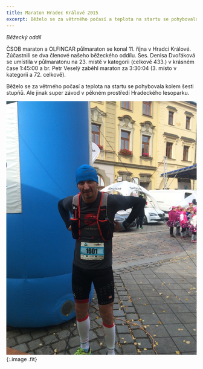 ```yaml
---
title: Maraton Hradec Králové 2015 
excerpt: Běželo se za větrného počasí a teplota na startu se pohybovala kolem šesti stupňů.
---
```


_Běžecký oddíl_

ČSOB maraton a OLFINCAR půlmaraton se konal 11. října v Hradci Králové. Zúčastnili se dva členové našeho běžeckého oddílu. Ses. Denisa Dvořáková se umístila v půlmaratonu na 23. místě v kategorii (celkově 433.)  v krásném čase 1:45:00 a br. Petr Veselý zaběhl maraton za 3:30:04 (3. místo v kategorii a 72. celkově).

Běželo se za větrného počasí a teplota na startu se pohybovala kolem šesti stupňů. Ale jinak super závod v pěkném prostředí Hradeckého lesoparku. 

![](/images/2015-10-11-hradec.jpg){:.image .fit}
